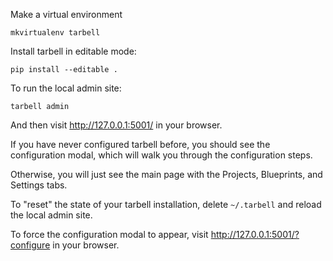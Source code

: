Make a virtual environment

`mkvirtualenv tarbell`

Install tarbell in editable mode:

`pip install --editable .`

To run the local admin site:

`tarbell admin`

And then visit http://127.0.0.1:5001/ in your browser.

If you have never configured tarbell before, you should see the configuration modal, which will walk you through the configuration steps.  

Otherwise, you will just see the main page with the Projects, Blueprints, and Settings tabs.

To "reset" the state of your tarbell installation, delete `~/.tarbell` and reload the local admin site.

To force the configuration modal to appear, visit http://127.0.0.1:5001/?configure in your browser.




